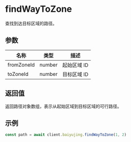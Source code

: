 # findWayToZone

查找到达目标区域的路径。

## 参数

| 名称 | 类型 | 描述 |
|------|------|------|
| fromZoneId | number | 起始区域 ID |
| toZoneId | number | 目标区域 ID |

## 返回值

返回路径对象数组，表示从起始区域到目标区域的可行路径。

## 示例

```ts
const path = await client.baiyujing.findWayToZone(1, 2)
```
